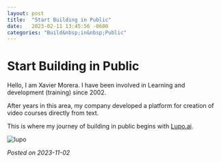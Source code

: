 ```yaml
---
layout: post
title:  "Start Building in Public"
date:   2023-02-11 13:45:56 -0600
categories: "Build&nbsp;in&nbsp;Public"
---
```

# Start Building in Public


Hello, I am Xavier Morera. I have been involved in Learning and development (training) since 2002.

After years in this area, my company developed a platform for creation of video courses directly from text.

This is where my journey of building in public begins with [Lupo.ai](http://Lupo.ai).

![lupo](./images/lupo.jpg)

_Posted on 2023-11-02_

